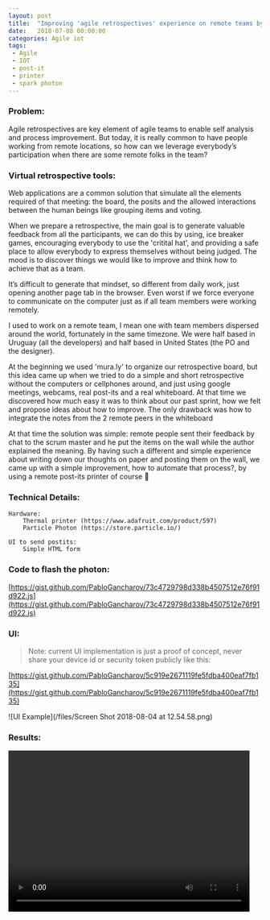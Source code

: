 ```yaml
---
layout: post
title:  "Improving 'agile retrospectives' experience on remote teams by using a IoT Postit printer"
date:   2018-07-08 00:00:00
categories: Agile iot
tags:
 - Agile
 - IOT
 - post-it
 - printer
 - spark photon
---
```


### Problem: 
Agile retrospectives are key element of agile teams to enable self analysis and process improvement.
But today, it is really common to have people working from remote locations, so how can we leverage everybody’s participation when there are some remote folks in the team?

### Virtual retrospective tools:
Web applications are a common solution that simulate all the elements required of that meeting: the board, the posits and the allowed interactions between the human beings like grouping items and voting.

When we prepare a retrospective, the main goal is to generate valuable feedback from all the participants, we can do this by using, ice breaker games, encouraging everybody to use the 'critital hat', and providing a safe place to allow everybody to express themselves without being judged. The mood is to discover things we would like to improve and think how to achieve that as a team.

It’s difficult to generate that mindset, so different from daily work, just opening another page tab in the browser. Even worst if we force everyone to communicate on the computer just as if all team members were working remotely.

I used to work on a remote team, I mean one with team members dispersed around the world, fortunately in the same timezone. We were half based in Uruguay (all the developers) and half based in United States (the PO and the designer).

At the beginning we used 'mura.ly' to organize our retrospective board,
but this idea came up when we tried to do a simple and short retrospective without the computers or cellphones around, and just using google meetings, webcams, real post-its and a real whiteboard. At that time we discovered how much easy it was to think about our past sprint, how we felt and propose ideas about how to improve. The only drawback was how to integrate the notes from the 2 remote peers in the whiteboard

At that time the solution was simple: remote people sent their feedback by chat to the scrum master and he put the items on the wall while the author explained the meaning. By having such a different and simple experience about writing down our thoughts on paper and posting them on the wall, we came up with a simple improvement, how to automate that process?, by using a remote post-its printer of course 🙂


### Technical Details:
	
	Hardware:
		Thermal printer (https://www.adafruit.com/product/597)
		Particle Photon (https://store.particle.io/)

	UI to send postits:
		Simple HTML form

### Code to flash the photon:

[https://gist.github.com/PabloGancharov/73c4729798d338b4507512e76f91d922.js](https://gist.github.com/PabloGancharov/73c4729798d338b4507512e76f91d922.js)


### UI:

> Note: current UI implementation is just a proof of concept, never share your device id or security token publicly like this:

[https://gist.github.com/PabloGancharov/5c919e2671119fe5fdba400eaf7fb135](https://gist.github.com/PabloGancharov/5c919e2671119fe5fdba400eaf7fb135)

![UI Example](/files/Screen Shot 2018-08-04 at 12.54.58.png)

### Results:

<video width="480" height="320" controls="controls">
  <source src="/files/2018-04-11 11.41.48.mp4" type="video/mp4">
</video>
